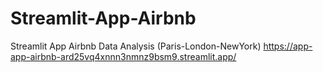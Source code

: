 # Streamlit-App-Airbnb
Streamlit App Airbnb Data Analysis (Paris-London-NewYork)
https://app-app-airbnb-ard25vq4xnnn3nmnz9bsm9.streamlit.app/
